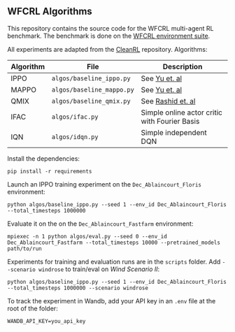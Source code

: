 ## WFCRL Algorithms

This repository contains the source code for the WFCRL multi-agent RL benchmark.
The benchmark is done on the [WFCRL environment suite](https://github.com/ifpen/wfcrl-env).

All experiments are adapted from the [CleanRL](https://github.com/vwxyzjn/cleanrl) repository.
Algorithms:


| **Algorithm**        | **File** | **Description**     |
|----------------------------------|--------------------|--------------------------------------------------------------------------------------|
| IPPO           | `algos/baseline_ippo.py`   | See [Yu et. al](https://arxiv.org/abs/2103.01955)            |
| MAPPO          | `algos/baseline_mappo.py`  |  See [Yu et. al](https://arxiv.org/abs/2103.01955)     |
| QMIX           | `algos/baseline_qmix.py`     | See [Rashid et. al](https://arxiv.org/abs/1803.11485)  |
| IFAC           | `algos/ifac.py`     | Simple online actor critic with Fourier Basis     |
| IQN           | `algos/idqn.py`     | Simple independent DQN    |

Install the dependencies:
```
pip install -r requirements
```

Launch an IPPO training experiment on the `Dec_Ablaincourt_Floris` environment:

```
python algos/baseline_ippo.py --seed 1 --env_id Dec_Ablaincourt_Floris --total_timesteps 1000000
```

Evaluate it on the on the `Dec_Ablaincourt_Fastfarm` environment:

```
mpiexec -n 1 python algos/eval.py --seed 0 --env_id Dec_Ablaincourt_Fastfarm --total_timesteps 10000 --pretrained_models path/to/run
```

Experiments for training and evaluation runs are in the `scripts` folder. Add `--scenario windrose` to train/eval on *Wind Scenario II*:

```
python algos/baseline_ippo.py --seed 1 --env_id Dec_Ablaincourt_Floris --total_timesteps 1000000 --scenario windrose
```

To track the experiment in Wandb, add your API key in an `.env` file at the root of the folder:

```
WANDB_API_KEY=you_api_key
```
